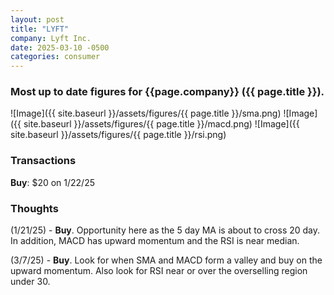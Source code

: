 ```yaml
---
layout: post
title: "LYFT"
company: Lyft Inc.
date: 2025-03-10 -0500
categories: consumer
---
```


### Most up to date figures for {{page.company}} ({{ page.title }}).

![Image]({{ site.baseurl }}/assets/figures/{{ page.title }}/sma.png)
![Image]({{ site.baseurl }}/assets/figures/{{ page.title }}/macd.png)
![Image]({{ site.baseurl }}/assets/figures/{{ page.title }}/rsi.png)

### Transactions

**Buy**: $20 on 1/22/25

### Thoughts
(1/21/25) - **Buy**. Opportunity here as the 5 day MA is about to cross 20 day. In addition, MACD has upward momentum and the RSI is near median.

(3/7/25) - **Buy**. Look for when SMA and MACD form a valley and buy on the upward momentum. Also look for RSI near or over the overselling region under 30.